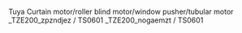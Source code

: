 Tuya Curtain motor/roller blind motor/window pusher/tubular motor 
_TZE200_zpzndjez / TS0601
_TZE200_nogaemzt / TS0601
